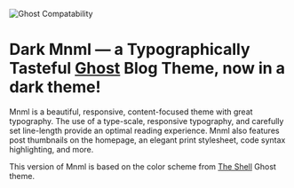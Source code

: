 ![Ghost Compatability](http://img.shields.io/badge/Compatible%20with%20Ghost-v3%20+-brightgreen.svg)

# Dark Mnml — a Typographically Tasteful [Ghost](http://github.com/tryghost/ghost/) Blog Theme, now in a dark theme!

Mnml is a beautiful, responsive, content-focused theme with great typography. The use of a type-scale, responsive typography, and carefully set line-length provide an optimal reading experience. Mnml also features post thumbnails on the homepage, an elegant print stylesheet, code syntax highlighting, and more.

This version of Mnml is based on the color scheme from [The Shell](https://github.com/mityalebedev/The-Shell) Ghost theme.
